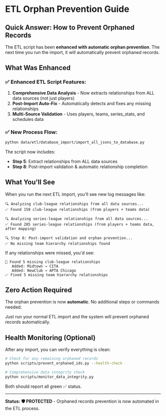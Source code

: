 # ETL Orphan Prevention Guide

## Quick Answer: How to Prevent Orphaned Records

The ETL script has been **enhanced with automatic orphan prevention**. The next time you run the import, it will automatically prevent orphaned records.

## What Was Enhanced

### ✅ Enhanced ETL Script Features:
1. **Comprehensive Data Analysis** - Now extracts relationships from ALL data sources (not just players)
2. **Post-Import Auto-Fix** - Automatically detects and fixes any missing relationships
3. **Multi-Source Validation** - Uses players, teams, series_stats, and schedules data

### ✅ New Process Flow:
```bash
python data/etl/database_import/import_all_jsons_to_database.py
```

The script now includes:
- **Step 5**: Extract relationships from ALL data sources
- **Step 8**: Post-import validation & automatic relationship completion

## What You'll See

When you run the next ETL import, you'll see new log messages like:

```
🔍 Analyzing club-league relationships from all data sources...
✅ Found 150 club-league relationships (from players + teams data)

🔍 Analyzing series-league relationships from all data sources...
✅ Found 285 series-league relationships (from players + teams data, after mapping)

🔍 Step 8: Post-import validation and orphan prevention...
✅ No missing team hierarchy relationships found
```

If any relationships were missed, you'd see:
```
🔧 Found 5 missing club-league relationships
   Added: Midtown → CITA
   Added: NewClub → APTA Chicago
✅ Fixed 5 missing team hierarchy relationships
```

## Zero Action Required

The orphan prevention is now **automatic**. No additional steps or commands needed.

Just run your normal ETL import and the system will prevent orphaned records automatically.

## Health Monitoring (Optional)

After any import, you can verify everything is clean:

```bash
# Check for any remaining orphaned records
python scripts/prevent_orphaned_ids.py --health-check

# Comprehensive data integrity check
python scripts/monitor_data_integrity.py
```

Both should report all green ✅ status.

---

**Status: 🛡️ PROTECTED** - Orphaned records prevention is now automated in the ETL process. 